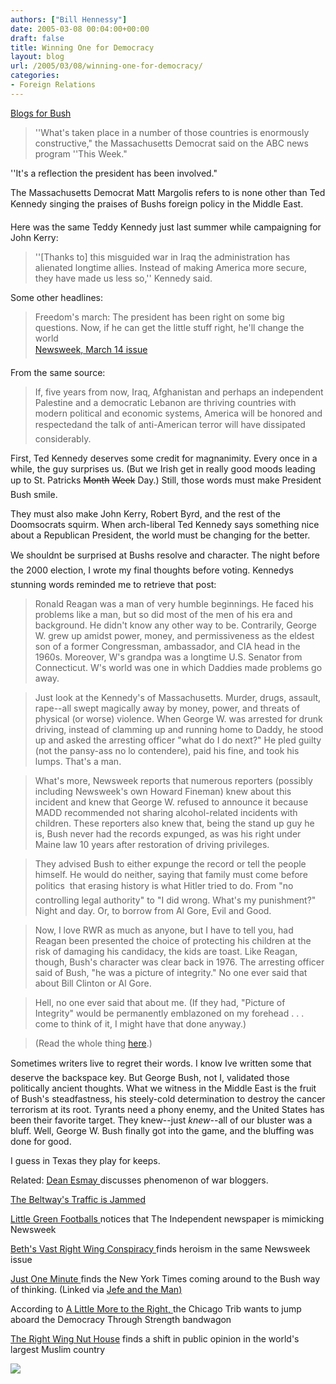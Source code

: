 ```yaml
---
authors: ["Bill Hennessy"]
date: 2005-03-08 00:04:00+00:00
draft: false
title: Winning One for Democracy
layout: blog
url: /2005/03/08/winning-one-for-democracy/
categories:
- Foreign Relations
---
```


[Blogs for Bush](https://www.blogsforbush.com/)




> 

> 
> ''What's taken place in a number of those countries is enormously constructive," the Massachusetts Democrat said on the ABC news program ''This Week."  
  
''It's a reflection the president has been involved."
> 
> 




The Massachusetts Democrat Matt Margolis refers to is none other than Ted Kennedy singing the praises of Bushs foreign policy in the Middle East.




Here was the same Teddy Kennedy just last summer while campaigning for John Kerry:




> 

> 
> 

> 
> ''[Thanks to] this misguided war in Iraq the administration has alienated longtime allies. Instead of making America more secure, they have made us less so,'' Kennedy said.
> 
> 




Some other headlines:




> 

> 
> Freedom's march: The president has been right on some big questions. Now, if he can get the little stuff right, he'll change the world   
[Newsweek, March 14 issue](https://www.msnbc.msn.com/id/7103517/site/newsweek/)
> 
> 




From the same source:




> 

> 
> If, five years from now, Iraq, Afghanistan and perhaps an independent Palestine and a democratic Lebanon are thriving countries with modern political and economic systems, America will be honored and respectedand the talk of anti-American terror will have dissipated considerably. 
> 
> 




First, Ted Kennedy deserves some credit for magnanimity. Every once in a while, the guy surprises us. (But we Irish get in really good moods leading up to St. Patricks <strike>Month</strike> <strike>Week</strike> Day.) Still, those words must make President Bush smile.




They must also make John Kerry, Robert Byrd, and the rest of the Doomsocrats squirm. When arch-liberal Ted Kennedy says something nice about a Republican President, the world must be changing for the better.




We shouldnt be surprised at Bushs resolve and character. The night before the 2000 election, I wrote my final thoughts before voting. Kennedys stunning words reminded me to retrieve that post:




> 

> 
> Ronald Reagan was a man of very humble beginnings. He faced his problems like a man, but so did most of the men of his era and background. He didn't know any other way to be. Contrarily, George W. grew up amidst power, money, and permissiveness as the eldest son of a former Congressman, ambassador, and CIA head in the 1960s. Moreover, W's grandpa was a longtime U.S. Senator from Connecticut. W's world was one in which Daddies made problems go away. 
> 
> 

> 
> Just look at the Kennedy's of Massachusetts. Murder, drugs, assault, rape--all swept magically away by money, power, and threats of physical (or worse) violence. When George W. was arrested for drunk driving, instead of clamming up and running home to Daddy, he stood up and asked the arresting officer "what do I do next?" He pled guilty (not the pansy-ass no lo contendere), paid his fine, and took his lumps. That's a man.
> 
> 

> 
> What's more, Newsweek reports that numerous reporters (possibly including Newsweek's own Howard Fineman) knew about this incident and knew that George W. refused to announce it because MADD recommended not sharing alcohol-related incidents with children. These reporters also knew that, being the stand up guy he is, Bush never had the records expunged, as was his right under Maine law 10 years after restoration of driving privileges.
> 
> 

> 
> They advised Bush to either expunge the record or tell the people himself. He would do neither, saying that family must come before politics  that erasing history is what Hitler tried to do. From "no controlling legal authority" to "I did wrong. What's my punishment?" Night and day. Or, to borrow from Al Gore, Evil and Good. 
> 
> 

> 
> Now, I love RWR as much as anyone, but I have to tell you, had Reagan been presented the choice of protecting his children at the risk of damaging his candidacy, the kids are toast. Like Reagan, though, Bush's character was clear back in 1976. The arresting officer said of Bush, "he was a picture of integrity." No one ever said that about Bill Clinton or Al Gore.
> 
> 

> 
> Hell, no one ever said that about me. (If they had, "Picture of Integrity" would be permanently emblazoned on my forehead . . . come to think of it, I might have that done anyway.) 
> 
> 

> 
> (Read the whole thing [here](https://blog.billhennessy.com/blogs/hennessys_view/archive/2000/11/06/1091.aspx).)
> 
> 




Sometimes writers live to regret their words. I know Ive written some that deserve the backspace key. But George Bush, not I, validated those politically ancient thoughts. What we witness in the Middle East is the fruit of Bush's steadfastness, his steely-cold determination to destroy the cancer terrorism at its root. Tyrants  need a phony enemy, and the United States has been their favorite target. They knew--just _knew_--all of our bluster was a bluff. Well, George W. Bush finally got into the game, and the bluffing was done for good.




I guess in Texas they play for keeps.




Related: [Dean Esmay ](https://www.deanesmay.com/posts/1110230032.shtml)discusses phenomenon of war bloggers.




[The Beltway's Traffic is Jammed](https://www.outsidethebeltway.com/archives/9517)




[Little Green Footballs ](https://littlegreenfootballs.com/weblog/?entry=14983_Independent-_Was_Bush_Right_After_All&only=yes)notices that The Independent newspaper is mimicking Newsweek




[Beth's Vast Right Wing Conspiracy ](https://bamapachyderm.com/archives/2005/03/07/duty-honor-country/)finds heroism in the same Newsweek issue




[Just One Minute ](https://justoneminute.typepad.com/main/2005/03/nobody_likes_an.html)finds the New York Times coming around to the Bush way of thinking. (Linked via [Jefe and the Man)](https://jefeandtheman.blogspot.com/2005/03/my-how-things-have-changed.html)




According to [A Little More to the Right, ](https://www.alittlemoretotheright.com/journal/00002174.html)the Chicago Trib wants to jump aboard the Democracy Through Strength bandwagon




[The Right Wing Nut House](https://rightwingnuthouse.com/archives/2005/03/07/a-seismic-shift-in-opinion/) finds a shift in public opinion in the world's largest Muslim country

![](https://blog.billhennessy.com/aggbug.aspx?PostID=1316)

